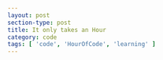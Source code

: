 ```yaml
---
layout: post
section-type: post
title: It only takes an Hour
category: code
tags: [ 'code', 'HourOfCode', 'learning' ]
---
```

